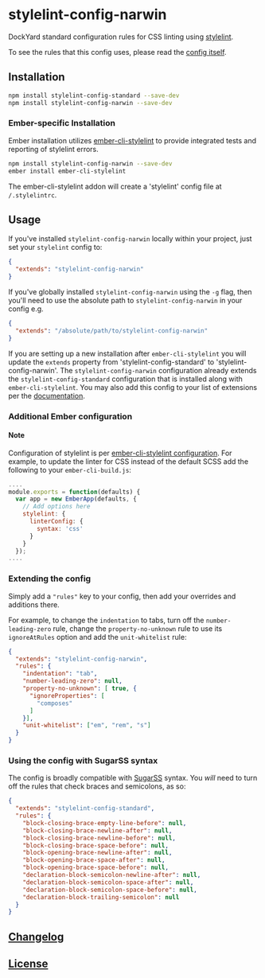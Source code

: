 # stylelint-config-narwin

DockYard standard configuration rules for CSS linting using [stylelint](https://stylelint.io).

To see the rules that this config uses, please read the [config itself](./index.js).

## Installation

```bash
npm install stylelint-config-standard --save-dev
npm install stylelint-config-narwin --save-dev
```

### Ember-specific Installation

Ember installation utilizes [ember-cli-stylelint](https://github.com/billybonks/ember-cli-stylelint) to provide integrated tests and reporting of stylelint errors.

```bash
npm install stylelint-config-narwin --save-dev
ember install ember-cli-stylelint
```

The ember-cli-stylelint addon will create a 'stylelint' config file at `/.stylelintrc`.

## Usage

If you've installed `stylelint-config-narwin` locally within your project, just set your `stylelint` config to:

```json
{
  "extends": "stylelint-config-narwin"
}
```

If you've globally installed `stylelint-config-narwin` using the `-g` flag, then you'll need to use the absolute path to `stylelint-config-narwin` in your config e.g.

```json
{
  "extends": "/absolute/path/to/stylelint-config-narwin"
}
```

If you are setting up a new installation after `ember-cli-stylelint` you will update the `extends` property from 'stylelint-config-standard' to 'stylelint-config-narwin'. The `stylelint-config-narwin` configuration already extends the `stylelint-config-standard` configuration that is installed along with `ember-cli-stylelint`.  You may also add this config to your list of extensions per the [documentation](https://stylelint.io/user-guide/configuration/).

### Additional Ember configuration
#### Note
Configuration of stylelint is per [ember-cli-stylelint configuration](https://github.com/billybonks/ember-cli-stylelint/README.md).  For example, to update the linter for CSS instead of the default SCSS add the following to your `ember-cli-build.js`:

```javascript
....
module.exports = function(defaults) {
  var app = new EmberApp(defaults, {
    // Add options here
    stylelint: {
      linterConfig: {
        syntax: 'css'
      }
    }
  });
....
```

### Extending the config

Simply add a `"rules"` key to your config, then add your overrides and additions there.

For example, to change the `indentation` to tabs, turn off the `number-leading-zero` rule, change the `property-no-unknown` rule to use its `ignoreAtRules` option and add the `unit-whitelist` rule:

```json
{
  "extends": "stylelint-config-narwin",
  "rules": {
    "indentation": "tab",
    "number-leading-zero": null,
    "property-no-unknown": [ true, {
      "ignoreProperties": [
        "composes"
      ]
    }],
    "unit-whitelist": ["em", "rem", "s"]
  }
}
```

### Using the config with SugarSS syntax

The config is broadly compatible with [SugarSS](https://github.com/postcss/sugarss) syntax. You *will* need to turn off the rules that check braces and semicolons, as so:

```json
{
  "extends": "stylelint-config-standard",
  "rules": {
    "block-closing-brace-empty-line-before": null,
    "block-closing-brace-newline-after": null,
    "block-closing-brace-newline-before": null,
    "block-closing-brace-space-before": null,
    "block-opening-brace-newline-after": null,
    "block-opening-brace-space-after": null,
    "block-opening-brace-space-before": null,
    "declaration-block-semicolon-newline-after": null,
    "declaration-block-semicolon-space-after": null,
    "declaration-block-semicolon-space-before": null,
    "declaration-block-trailing-semicolon": null
  }
}
```

## [Changelog](CHANGELOG.md)

## [License](LICENSE)
